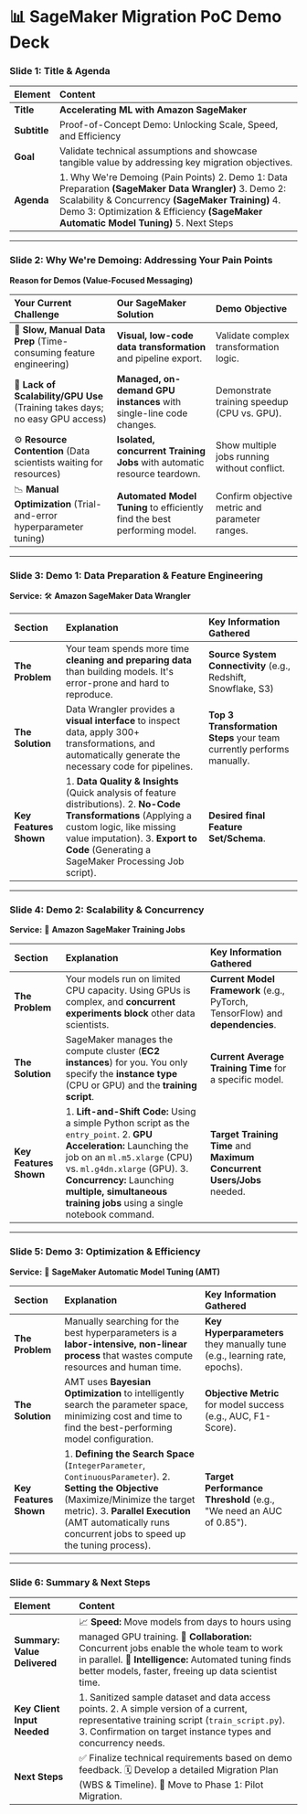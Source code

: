 # 📊 SageMaker Migration PoC Demo Deck

### Slide 1: Title & Agenda

| Element | Content |
| :--- | :--- |
| **Title** | **Accelerating ML with Amazon SageMaker** |
| **Subtitle** | Proof-of-Concept Demo: Unlocking Scale, Speed, and Efficiency |
| **Goal** | Validate technical assumptions and showcase tangible value by addressing key migration objectives. |
| **Agenda** | 1. Why We're Demoing (Pain Points) 2. Demo 1: Data Preparation **(SageMaker Data Wrangler)** 3. Demo 2: Scalability & Concurrency **(SageMaker Training)** 4. Demo 3: Optimization & Efficiency **(SageMaker Automatic Model Tuning)** 5. Next Steps |

***

### Slide 2: Why We're Demoing: Addressing Your Pain Points

**Reason for Demos (Value-Focused Messaging)**

| Your Current Challenge | Our SageMaker Solution | Demo Objective |
| :--- | :--- | :--- |
| 🐢 **Slow, Manual Data Prep** (Time-consuming feature engineering) | **Visual, low-code data transformation** and pipeline export. | Validate complex transformation logic. |
| 🛑 **Lack of Scalability/GPU Use** (Training takes days; no easy GPU access) | **Managed, on-demand GPU instances** with single-line code changes. | Demonstrate training speedup (CPU vs. GPU). |
| ⚙️ **Resource Contention** (Data scientists waiting for resources) | **Isolated, concurrent Training Jobs** with automatic resource teardown. | Show multiple jobs running without conflict. |
| 📉 **Manual Optimization** (Trial-and-error hyperparameter tuning) | **Automated Model Tuning** to efficiently find the best performing model. | Confirm objective metric and parameter ranges. |

***

### Slide 3: Demo 1: Data Preparation & Feature Engineering

**Service:** 🛠️ **Amazon SageMaker Data Wrangler**

| Section | Explanation | Key Information Gathered |
| :--- | :--- | :--- |
| **The Problem** | Your team spends more time **cleaning and preparing data** than building models. It's error-prone and hard to reproduce. | **Source System Connectivity** (e.g., Redshift, Snowflake, S3) |
| **The Solution** | Data Wrangler provides a **visual interface** to inspect data, apply 300+ transformations, and automatically generate the necessary code for pipelines. | **Top 3 Transformation Steps** your team currently performs manually. |
| **Key Features Shown** | 1. **Data Quality & Insights** (Quick analysis of feature distributions). 2. **No-Code Transformations** (Applying a custom logic, like missing value imputation). 3. **Export to Code** (Generating a SageMaker Processing Job script). | **Desired final Feature Set/Schema**. |

***

### Slide 4: Demo 2: Scalability & Concurrency

**Service:** 🚀 **Amazon SageMaker Training Jobs**

| Section | Explanation | Key Information Gathered |
| :--- | :--- | :--- |
| **The Problem** | Your models run on limited CPU capacity. Using GPUs is complex, and **concurrent experiments block** other data scientists. | **Current Model Framework** (e.g., PyTorch, TensorFlow) and **dependencies**. |
| **The Solution** | SageMaker manages the compute cluster (**EC2 instances**) for you. You only specify the **instance type** (CPU or GPU) and the **training script**. | **Current Average Training Time** for a specific model. |
| **Key Features Shown** | 1. **Lift-and-Shift Code:** Using a simple Python script as the `entry_point`. 2. **GPU Acceleration:** Launching the job on an `ml.m5.xlarge` (CPU) vs. `ml.g4dn.xlarge` (GPU). 3. **Concurrency:** Launching **multiple, simultaneous training jobs** using a single notebook command. | **Target Training Time** and **Maximum Concurrent Users/Jobs** needed. |

***

### Slide 5: Demo 3: Optimization & Efficiency

**Service:** 🎯 **SageMaker Automatic Model Tuning (AMT)**

| Section | Explanation | Key Information Gathered |
| :--- | :--- | :--- |
| **The Problem** | Manually searching for the best hyperparameters is a **labor-intensive, non-linear process** that wastes compute resources and human time. | **Key Hyperparameters** they manually tune (e.g., learning rate, epochs). |
| **The Solution** | AMT uses **Bayesian Optimization** to intelligently search the parameter space, minimizing cost and time to find the best-performing model configuration. | **Objective Metric** for model success (e.g., AUC, F1-Score). |
| **Key Features Shown** | 1. **Defining the Search Space** (`IntegerParameter`, `ContinuousParameter`). 2. **Setting the Objective** (Maximize/Minimize the target metric). 3. **Parallel Execution** (AMT automatically runs concurrent jobs to speed up the tuning process). | **Target Performance Threshold** (e.g., "We need an AUC of 0.85"). |

***

### Slide 6: Summary & Next Steps

| Element | Content |
| :--- | :--- |
| **Summary: Value Delivered** | 📈 **Speed:** Move models from days to hours using managed GPU training. 🤝 **Collaboration:** Concurrent jobs enable the whole team to work in parallel. 🧠 **Intelligence:** Automated tuning finds better models, faster, freeing up data scientist time. |
| **Key Client Input Needed** | 1. Sanitized sample dataset and data access points. 2. A simple version of a current, representative training script (`train_script.py`). 3. Confirmation on target instance types and concurrency needs. |
| **Next Steps** | ✅ Finalize technical requirements based on demo feedback. 🗓️ Develop a detailed Migration Plan (WBS & Timeline). 🤝 Move to Phase 1: Pilot Migration. |